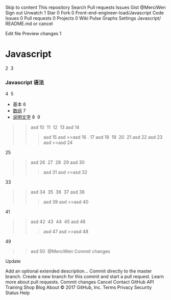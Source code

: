 Skip to content
This repository
Search
Pull requests
Issues
Gist
 @MerciWen
 Sign out
 Unwatch 1
  Star 0
 Fork 0 Front-end-engineer-load/Javascript
 Code  Issues 0  Pull requests 0  Projects 0  Wiki  Pulse  Graphs  Settings
Javascript/ 
README.md
   or cancel
    
 Edit file    Preview changes
1
# Javascript
2
​
3
### Javascript 语法
4
​
5
* 基本
6
* [数组](#array)
7
* [说明文字](#jump)
8
​
9
>>asd 
10
​
11
​
12
​
13
>>asd 
14
>>>asd 
15
>>>asd >>asd 
16
>.
17
>>asd 
18
​
19
​
20
​
21
>>asd 
22
>>>asd 
23
>>>asd >>asd 
24
>
25
>>asd 
26
​
27
​
28
​
29
>>asd 
30
>>>asd 
31
>>>asd >>asd 
32
>
33
>>asd 
34
​
35
​
36
​
37
>>asd 
38
>>>asd 
39
>>>asd >>asd 
40
>
41
>>asd 
42
​
43
​
44
​
45
>>asd 
46
>>>asd 
47
>>>asd >>asd 
48
>
49
>>asd 
50
​
@MerciWen
Commit changes

Update 

Add an optional extended description…
  Commit directly to the master branch.
  Create a new branch for this commit and start a pull request. Learn more about pull requests.
Commit changes  Cancel
Contact GitHub API Training Shop Blog About
© 2017 GitHub, Inc. Terms Privacy Security Status Help

